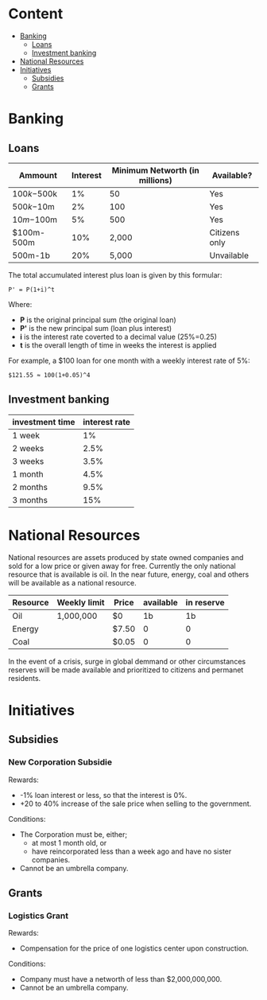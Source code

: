 # Content
- [Banking](https://github.com/Creeper0004ByNight/Guide-to-Creeper-Republic/blob/master/Initiatives.md#banking)
  - [Loans](https://github.com/Creeper0004ByNight/Guide-to-Creeper-Republic/blob/master/Initiatives.md#loans)
  - [Investment banking](https://github.com/Creeper0004ByNight/Guide-to-Creeper-Republic/blob/master/Initiatives.md#investment-banking)
- [National Resources](https://github.com/Creeper0004ByNight/Guide-to-Creeper-Republic/blob/master/Initiatives.md#national-resources)
- [Initiatives](https://github.com/Creeper0004ByNight/Guide-to-Creeper-Republic/blob/master/Initiatives.md#initiatives)
  - [Subsidies](https://github.com/Creeper0004ByNight/Guide-to-Creeper-Republic/blob/master/Initiatives.md#subsidies)
  - [Grants](https://github.com/Creeper0004ByNight/Guide-to-Creeper-Republic/blob/master/Initiatives.md#grants)

# Banking
## Loans

  Ammount | Interest | Minimum Networth (in millions) | Available?
  ------- | -------- | ------------------------------ | ----------
  $100k-$500k | 1% | 50 | Yes
  $500k-$10m | 2% | 100 | Yes 
  $10m-$100m | 5% | 500 | Yes
  $100m-500m | 10% | 2,000 | Citizens only
  500m-1b| 20% | 5,000 | Unvailable
  
  The total accumulated interest plus loan is given by this formular:
  ```
  P' = P(1+i)^t
  ```
  Where:
  - **P** is the original principal sum (the original loan)
  - **P'** is the new principal sum (loan plus interest)
  - **i** is the interest rate coverted to a decimal value (25%=0.25)
  - **t** is the overall length of time in weeks the interest is applied

  For example, a $100 loan for one month with a weekly interest rate of 5%:
  ```
  $121.55 ≈ 100(1+0.05)^4
  ```

## Investment banking

investment time | interest rate
--------------- | -------------
1 week | 1%
2 weeks | 2.5%
3 weeks | 3.5%
1 month | 4.5%
2 months | 9.5%
3 months | 15%
  
# National Resources
National resources are assets produced by state owned companies and sold for a low price or given away for free. Currently the only national resource that is available is oil. In the near future, energy, coal and others will be available as a national resource.

Resource | Weekly limit | Price | available | in reserve
-------- | ------------ | ----- | --------- | ----------
Oil | 1,000,000 | $0 | 1b | 1b
Energy |  | $7.50 | 0 | 0
Coal |  | $0.05 | 0 | 0 | 0

In the event of a crisis, surge in global demmand or other circumstances reserves will be made available and prioritized to citizens and permanet residents.

# Initiatives
## Subsidies

### New Corporation Subsidie
  Rewards:
  - -1% loan interest or less, so that the interest is 0%. 
  - +20 to 40% increase of the sale price when selling to the government.

  Conditions:
  - The Corporation must be, either;
    - at most 1 month old, or
    - have reincorporated less than a week ago and have no sister companies.
  - Cannot be an umbrella company.

## Grants

### Logistics Grant
  Rewards:
  - Compensation for the price of one logistics center upon construction.

  Conditions:
  - Company must have a networth of less than $2,000,000,000.
  - Cannot be an umbrella company.
